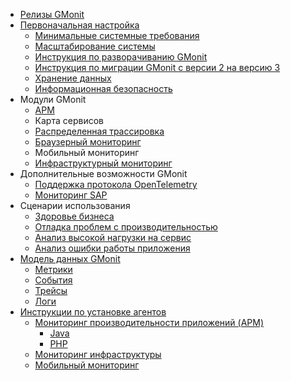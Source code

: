 - [Релизы GMonit](releases.md)
- [Первоначальная настройка](README.md)
  - [Минимальные системные требования](system_requirements.md)
  - [Масштабирование системы](scale.md)
  - [Инструкция по разворачиванию GMonit](install.md)
  - [Инструкция по миграции GMonit с версии 2 на версию 3](migration_v3.md)
  - [Хранение данных](data_ttl.md)
  - [Информационная безопасность](security.md)
- Модули GMonit
  - [APM](modules/APM.md)
  - Карта сервисов
  - [Распределенная трассировка](modules/distributed_tracing.md)
  - [Браузерный мониторинг](modules/RUM.md)
  - Мобильный мониторинг
  - [Инфраструктурный мониторинг](modules/infra.md)
- Дополнительные возможности GMonit
  - [Поддержка протокола OpenTelemetry](extra_features/otel.md)
  - [Мониторинг SAP](extra_features/sap.md)
- Сценарии использования
  - [Здоровье бизнеса](use_cases/business_health.md)
  - [Отладка проблем с производительностью](use_cases/performance_troubleshooting.md)
  - [Анализ высокой нагрузки на сервис](use_cases/workload_analysis.md)
  - [Анализ ошибки работы приложения](use_cases/error_analysis.md)
- [Модель данных GMonit](data_model.md)
  - [Метрики](data_model/metrics.md)
  - [События](data_model/events.md)
  - [Трейсы](data_model/traces.md)
  - [Логи](data_model/logs.md)
- [Инструкции по установке агентов](agent_installation_guide)
  - [Мониторинг производительности приложений (APM)](agent_installation_guide/apm_agents_install.md)
    - [Java](agent_installation_guide/APM/java.md)
    - [PHP](agent_installation_guide/APM/php.md)
  - [Мониторинг инфраструктуры](agent_installation_guide/Infra/infra_install.md)
  <!---
  - [Мониторинг браузера (web)](agent_installation_guide/RUM/real_user_monitoring.md)
  -->
  - [Мобильный мониторинг](agent_installation_guide/Mobile/mobile_monitoring.md)
<!---
    - [Здоровье инфраструктуры](use_cases/infrastructure_health.md)
    - [Настройка уведомлений об отказе](use_cases/alerts.md)
    - [Поиск и анализ первопричин ошибки](use_cases/root_cause_analysis.md)
-->
<!---
  - [Пользовательское расширение GMonit](customization.md)
    - [Построение запросов](customization/writing_queries.md)
    - [Создание собственных визуализаций](customization/dashboards.md)
    - [Подключение внешних источников данных](customization/external_datasources.md)
--->
